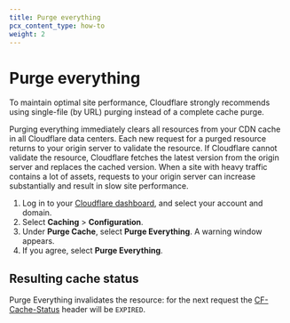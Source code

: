 ```yaml
---
title: ​Purge everything
pcx_content_type: how-to
weight: 2
---
```


# Purge everything

To maintain optimal site performance, Cloudflare strongly recommends using single-file (by URL) purging instead of a complete cache purge.

Purging everything immediately clears all resources from your CDN cache in all Cloudflare data centers. Each new request for a purged resource returns to your origin server to validate the resource. If Cloudflare cannot validate the resource, Cloudflare fetches the latest version from the origin server and replaces the cached version. When a site with heavy traffic contains a lot of assets, requests to your origin server can increase substantially and result in slow site performance.

1. Log in to your [Cloudflare dashboard](https://dash.cloudflare.com/login), and select your account and domain.
2. Select **Caching** > **Configuration**.
3. Under **Purge Cache**, select **Purge Everything**. A warning window appears.
4. If you agree, select **Purge Everything**.


## Resulting cache status

Purge Everything invalidates the resource: for the next request the [CF-Cache-Status](https://developers.cloudflare.com/cache/concepts/default-cache-behavior/#cloudflare-cache-responses) header will be `EXPIRED`.
